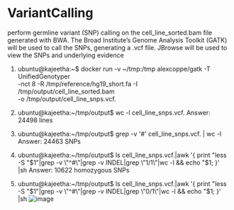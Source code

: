 # VariantCalling
perform germline variant (SNP) calling on the cell_line_sorted.bam file 
generated with BWA. The Broad Institute’s Genome Analysis
Toolkit (GATK) will be used to call the SNPs, generating a .vcf file. 
JBrowse will be used to view the SNPs and underlying evidence

1.	ubuntu@kajeetha:~$ docker run -v ~/tmp:/tmp alexcoppe/gatk -T UnifiedGenotyper \
 -nct 8 -R /tmp/reference/hg19_short.fa -I /tmp/output/cell_line_sorted.bam \
 -o /tmp/output/cell_line_snps.vcf.

2.	ubuntu@kajeetha:~/tmp/output$ wc -l cell_line_snps.vcf.
Answer: 24498 lines

3.	ubuntu@kajeetha:~/tmp/output$ grep -v '#' cell_line_snps.vcf. | wc -l
Answer: 24463 SNPs

4.	ubuntu@kajeetha:~/tmp/output$ ls cell_line_snps.vcf.|awk '{ print "less \
 -S "$1"|grep -v \"^#\"|grep -v INDEL|grep \"1/1\"|wc -l && echo "$1; }' \
|sh 
Answer: 10622 homozygous SNPs

5.	ubuntu@kajeetha:~/tmp/output$ ls cell_line_snps.vcf.|awk '{ print "less \
 -S "$1"|grep -v \"^#\"|grep -v INDEL|grep \"0/1\"|wc -l && echo "$1; }' \
|sh
![image](https://github.com/kajeetha/VariantCalling/assets/110184512/fda87060-d7f4-46a5-b75b-282ea4f737a4)
